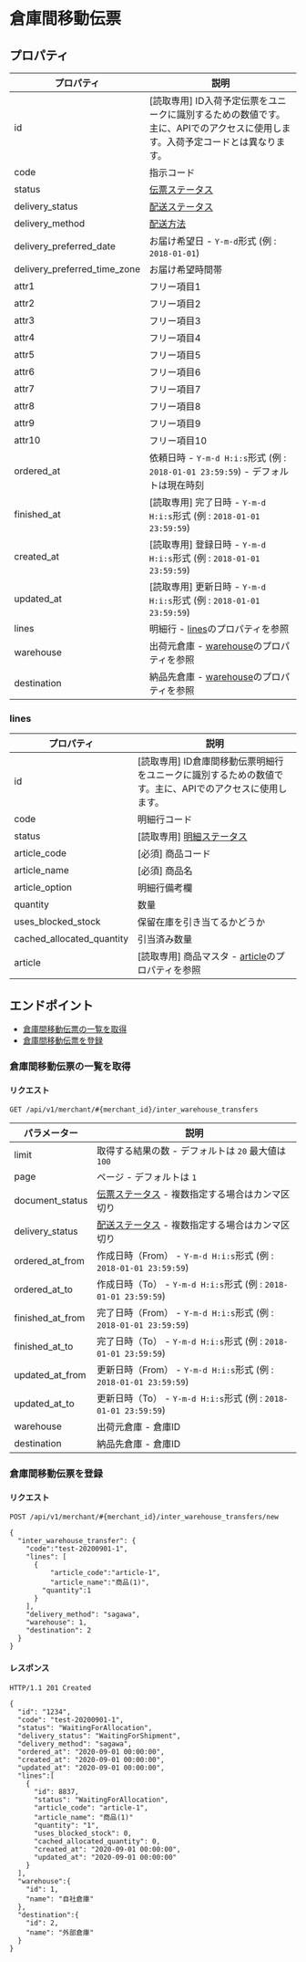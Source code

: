 # 倉庫間移動伝票

## プロパティ

| プロパティ | 説明 |
| --- | --- |
| id | [読取専用] ID入荷予定伝票をユニークに識別するための数値です。主に、APIでのアクセスに使用します。入荷予定コードとは異なります。 |
| code | 指示コード |
| status | [伝票ステータス](errors.md#伝票ステータス) |
| delivery_status | [配送ステータス](type/delivery_status.md) |
| delivery_method | [配送方法](type/delivery_method.md) |
| delivery_preferred_date | お届け希望日 - `Y-m-d`形式 (例 : `2018-01-01`) |
| delivery_preferred_time_zone | お届け希望時間帯 |
| attr1 | フリー項目1 |
| attr2 | フリー項目2 |
| attr3 | フリー項目3 |
| attr4 | フリー項目4 |
| attr5 | フリー項目5 |
| attr6 | フリー項目6 |
| attr7 | フリー項目7 |
| attr8 | フリー項目8 |
| attr9 | フリー項目9 |
| attr10 | フリー項目10 |
| ordered_at | 依頼日時 - `Y-m-d H:i:s`形式 (例 : `2018-01-01 23:59:59`) - デフォルトは現在時刻 |
| finished_at | [読取専用] 完了日時 - `Y-m-d H:i:s`形式 (例 : `2018-01-01 23:59:59`) |
| created_at | [読取専用] 登録日時 - `Y-m-d H:i:s`形式 (例 : `2018-01-01 23:59:59`) |
| updated_at | [読取専用] 更新日時 - `Y-m-d H:i:s`形式 (例 : `2018-01-01 23:59:59`) |
| lines | 明細行 - [lines](#property_lines)のプロパティを参照 |
| warehouse | 出荷元倉庫 - [warehouse](interface/warehouse.md)のプロパティを参照 |
| destination | 納品先倉庫 - [warehouse](interface/warehouse.md)のプロパティを参照 |

### lines

| プロパティ | 説明 |
| --- | --- |
| id | [読取専用] ID倉庫間移動伝票明細行をユニークに識別するための数値です。主に、APIでのアクセスに使用します。 |
| code | 明細行コード |
| status | [読取専用] [明細ステータス](type/document_line_status.md) |
| article_code | [必須] 商品コード |
| article_name | [必須] 商品名 |
| article_option | 明細行備考欄 |
| quantity | 数量 |
| uses_blocked_stock | 保留在庫を引き当てるかどうか |
| cached_allocated_quantity | 引当済み数量 |
| article | [読取専用] 商品マスタ - [article](#property_article)のプロパティを参照 |

## エンドポイント

* [倉庫間移動伝票の一覧を取得](#get_list)
* [倉庫間移動伝票を登録](#post)

### 倉庫間移動伝票の一覧を取得

#### リクエスト

`GET /api/v1/merchant/#{merchant_id}/inter_warehouse_transfers`

| パラメーター | 説明 |
| --- | --- |
| limit | 取得する結果の数 - デフォルトは `20` 最大値は `100` |
| page | ページ - デフォルトは `1` |
| document_status | [伝票ステータス](errors.md#伝票ステータス) - 複数指定する場合はカンマ区切り |
| delivery_status | [配送ステータス](type/delivery_status.md) - 複数指定する場合はカンマ区切り |
| ordered_at_from | 作成日時（From） - `Y-m-d H:i:s`形式 (例 : `2018-01-01 23:59:59`) |
| ordered_at_to | 作成日時（To） - `Y-m-d H:i:s`形式 (例 : `2018-01-01 23:59:59`) |
| finished_at_from | 完了日時（From） - `Y-m-d H:i:s`形式 (例 : `2018-01-01 23:59:59`) |
| finished_at_to | 完了日時（To） - `Y-m-d H:i:s`形式 (例 : `2018-01-01 23:59:59`) |
| updated_at_from | 更新日時（From） - `Y-m-d H:i:s`形式 (例 : `2018-01-01 23:59:59`) |
| updated_at_to | 更新日時（To） - `Y-m-d H:i:s`形式 (例 : `2018-01-01 23:59:59`) |
| warehouse | 出荷元倉庫 - 倉庫ID |
| destination | 納品先倉庫 - 倉庫ID |

### 倉庫間移動伝票を登録

#### リクエスト

`POST /api/v1/merchant/#{merchant_id}/inter_warehouse_transfers/new`

```
{
  "inter_warehouse_transfer": {
    "code":"test-20200901-1",
    "lines": [
      {
          "article_code":"article-1",
          "article_name":"商品(1)",
        "quantity":1
      }
    ],
    "delivery_method": "sagawa",
    "warehouse": 1,
    "destination": 2
  }
}

```

#### レスポンス

`HTTP/1.1 201 Created`

```
{
  "id": "1234",
  "code": "test-20200901-1",
  "status": "WaitingForAllocation",
  "delivery_status": "WaitingForShipment",
  "delivery_method": "sagawa",
  "ordered_at": "2020-09-01 00:00:00",
  "created_at": "2020-09-01 00:00:00",
  "updated_at": "2020-09-01 00:00:00",
  "lines":[
    {
      "id": 8837,
      "status": "WaitingForAllocation",
      "article_code": "article-1",
      "article_name": "商品(1)"
      "quantity": "1",
      "uses_blocked_stock": 0,
      "cached_allocated_quantity": 0,
      "created_at": "2020-09-01 00:00:00",
      "updated_at": "2020-09-01 00:00:00"
    }
  ],
  "warehouse":{
    "id": 1,
    "name": "自社倉庫"
  },
  "destination":{
    "id": 2,
    "name": "外部倉庫"
  }
}

```


